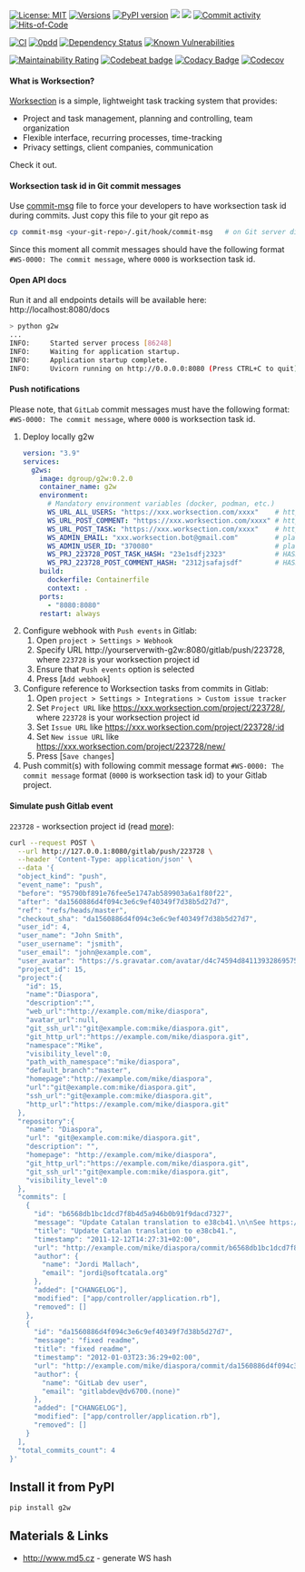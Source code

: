 [![License: MIT](https://img.shields.io/github/license/mashape/apistatus.svg)](./license.txt)
[![Versions](https://img.shields.io/badge/semver-2.0-green)](https://semver.org/spec/v2.0.0.html)
[![PyPI version](https://badge.fury.io/py/g2w.svg)](https://badge.fury.io/py/g2w)
[![](https://img.shields.io/docker/pulls/dgroup/g2w.svg)](https://hub.docker.com/r/dgroup/g2w "Image pulls")
[![](https://images.microbadger.com/badges/image/dgroup/g2w.svg)](https://microbadger.com/images/dgroup/g2w "Image layers")
[![Commit activity](https://img.shields.io/github/commit-activity/y/dgroup/g2w.svg?style=flat-square)](https://github.com/dgroup/g2w/graphs/commit-activity)
[![Hits-of-Code](https://hitsofcode.com/github/dgroup/g2w?branch=master)](https://hitsofcode.com/view/github/dgroup/g2w?branch=master)

[![CI](https://github.com/dgroup/g2w/actions/workflows/master.yml/badge.svg)](https://github.com/dgroup/g2w/actions/workflows/master.yml)
[![0pdd](http://www.0pdd.com/svg?name=dgroup/g2w)](http://www.0pdd.com/p?name=dgroup/g2w)
[![Dependency Status](https://requires.io/github/dgroup/g2w/requirements.svg?branch=master)](https://requires.io/github/dgroup/g2w/requirements/?branch=master)
[![Known Vulnerabilities](https://snyk.io/test/github/dgroup/g2w/badge.svg)](https://app.snyk.io/org/dgroup/project/97a5d0de-3c9f-40ef-8ed6-42370d7a3330)

[![Maintainability Rating](https://sonarcloud.io/api/project_badges/measure?project=dgroup_g2w\&metric=sqale_rating)](https://sonarcloud.io/dashboard?id=dgroup_g2w)
[![Codebeat badge](https://codebeat.co/badges/6399823c-f81c-4de7-b8d7-3fb6990d2b36)](https://codebeat.co/projects/github-com-dgroup-g2w-master)
[![Codacy Badge](https://app.codacy.com/project/badge/Grade/7d93a4c0de9c40e5bae9633cd6fbc201)](https://www.codacy.com/gh/dgroup/g2w/dashboard?utm_source=github.com&amp;utm_medium=referral&amp;utm_content=dgroup/g2w&amp;utm_campaign=Badge_Grade)
[![Codecov](https://codecov.io/gh/dgroup/g2w/branch/master/graph/badge.svg?token=PSTG3JNRX6)](https://codecov.io/gh/dgroup/g2w)

#### What is Worksection?
[Worksection](https://worksection.com) is a simple, lightweight task tracking system that provides:
 * Project and task management, planning and controlling, team organization
 * Flexible interface, recurring processes, time-tracking
 * Privacy settings, client companies, communication

Check it out.

#### Worksection task id in Git commit messages
Use [commit-msg](commit-msg) file to force your developers to have worksection task id during commits.
Just copy this file to your git repo as
```bash
cp commit-msg <your-git-repo>/.git/hook/commit-msg   # on Git server directly (server-side commit)
```
Since this moment all commit messages should have the following format `#WS-0000: The commit message`, where `0000` is worksection task id.

#### Open API docs
Run it and all endpoints details will be available here: http://localhost:8080/docs
```bash
> python g2w
...                                                                                                                                                
INFO:     Started server process [86248]
INFO:     Waiting for application startup.
INFO:     Application startup complete.
INFO:     Uvicorn running on http://0.0.0.0:8080 (Press CTRL+C to quit)
```

#### Push notifications
Please note, that `GitLab` commit messages must have the following format: `#WS-0000: The commit message`, where `0000` is worksection task id.
1. Deploy locally g2w
    ```yml
    version: "3.9"
    services:
      g2ws:
        image: dgroup/g2w:0.2.0
        container_name: g2w
        environment:
          # Mandatory environment variables (docker, podman, etc.)
          WS_URL_ALL_USERS: "https://xxx.worksection.com/xxxx"    # https://worksection.com/faq/api-user.html#q1572
          WS_URL_POST_COMMENT: "https://xxx.worksection.com/xxxx" # https://worksection.com/faq/api-comments.html#q1575
          WS_URL_POST_TASK: "https://xxx.worksection.com/xxxx"    # https://worksection.com/faq/api-task.html#q1577
          WS_ADMIN_EMAIL: "xxx.worksection.bot@gmail.com"         # plain worksection user email
          WS_ADMIN_USER_ID: "370080"                              # plain worksection user id
          WS_PRJ_223728_POST_TASK_HASH: "23e1sdfj2323"            # HASH generated for new task action for a particular project
          WS_PRJ_223728_POST_COMMENT_HASH: "2312jsafajsdf"        # HASH generated for new comment action for a particular project
        build:
          dockerfile: Containerfile
          context: .
        ports:
          - "8080:8080"
        restart: always
    ```
2. Configure webhook with `Push events` in Gitlab: 
   1. Open `project > Settings > Webhook` 
   2. Specify URL http://yourserverwith-g2w:8080/gitlab/push/223728, where `223728` is your worksection project id
   3. Ensure that `Push events` option is selected
   4. Press [`Add webhook`]
3. Configure reference to Worksection tasks from commits in Gitlab: 
   1. Open `project > Settings > Integrations > Custom issue tracker`
   2. Set `Project URL` like https://xxx.worksection.com/project/223728/, where `223728` is your worksection project id
   3. Set `Issue URL` like https://xxx.worksection.com/project/223728/:id
   4. Set `New issue URL` like https://xxx.worksection.com/project/223728/new/
   5. Press [`Save changes`]
4. Push commit(s) with following commit message format `#WS-0000: The commit message` format (`0000` is worksection task id) to your Gitlab project.

#### Simulate push Gitlab event
`223728` - worksection project id (read [more](/tests/test_app.py)):
```bash
curl --request POST \
  --url http://127.0.0.1:8080/gitlab/push/223728 \
  --header 'Content-Type: application/json' \
  --data '{
  "object_kind": "push",
  "event_name": "push",
  "before": "95790bf891e76fee5e1747ab589903a6a1f80f22",
  "after": "da1560886d4f094c3e6c9ef40349f7d38b5d27d7",
  "ref": "refs/heads/master",
  "checkout_sha": "da1560886d4f094c3e6c9ef40349f7d38b5d27d7",
  "user_id": 4,
  "user_name": "John Smith",
  "user_username": "jsmith",
  "user_email": "john@example.com",
  "user_avatar": "https://s.gravatar.com/avatar/d4c74594d841139328695756648b6bd6?s=8://s.gravatar.com/avatar/d4c74594d841139328695756648b6bd6?s=80",
  "project_id": 15,
  "project":{
    "id": 15,
    "name":"Diaspora",
    "description":"",
    "web_url":"http://example.com/mike/diaspora",
    "avatar_url":null,
    "git_ssh_url":"git@example.com:mike/diaspora.git",
    "git_http_url":"https://example.com/mike/diaspora.git",
    "namespace":"Mike",
    "visibility_level":0,
    "path_with_namespace":"mike/diaspora",
    "default_branch":"master",
    "homepage":"http://example.com/mike/diaspora",
    "url":"git@example.com:mike/diaspora.git",
    "ssh_url":"git@example.com:mike/diaspora.git",
    "http_url":"https://example.com/mike/diaspora.git"
  },
  "repository":{
    "name": "Diaspora",
    "url": "git@example.com:mike/diaspora.git",
    "description": "",
    "homepage": "http://example.com/mike/diaspora",
    "git_http_url":"https://example.com/mike/diaspora.git",
    "git_ssh_url":"git@example.com:mike/diaspora.git",
    "visibility_level":0
  },
  "commits": [
    {
      "id": "b6568db1bc1dcd7f8b4d5a946b0b91f9dacd7327",
      "message": "Update Catalan translation to e38cb41.\n\nSee https://gitlab.com/gitlab-org/gitlab for more information",
      "title": "Update Catalan translation to e38cb41.",
      "timestamp": "2011-12-12T14:27:31+02:00",
      "url": "http://example.com/mike/diaspora/commit/b6568db1bc1dcd7f8b4d5a946b0b91f9dacd7327",
      "author": {
        "name": "Jordi Mallach",
        "email": "jordi@softcatala.org"
      },
      "added": ["CHANGELOG"],
      "modified": ["app/controller/application.rb"],
      "removed": []
    },
    {
      "id": "da1560886d4f094c3e6c9ef40349f7d38b5d27d7",
      "message": "fixed readme",
      "title": "fixed readme",
      "timestamp": "2012-01-03T23:36:29+02:00",
      "url": "http://example.com/mike/diaspora/commit/da1560886d4f094c3e6c9ef40349f7d38b5d27d7",
      "author": {
        "name": "GitLab dev user",
        "email": "gitlabdev@dv6700.(none)"
      },
      "added": ["CHANGELOG"],
      "modified": ["app/controller/application.rb"],
      "removed": []
    }
  ],
  "total_commits_count": 4
}'
```

## Install it from PyPI

```bash
pip install g2w
```

## Materials & Links
* http://www.md5.cz - generate WS hash